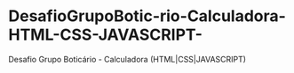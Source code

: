 # DesafioGrupoBotic-rio-Calculadora-HTML-CSS-JAVASCRIPT-
Desafio Grupo Boticário - Calculadora (HTML|CSS|JAVASCRIPT)
